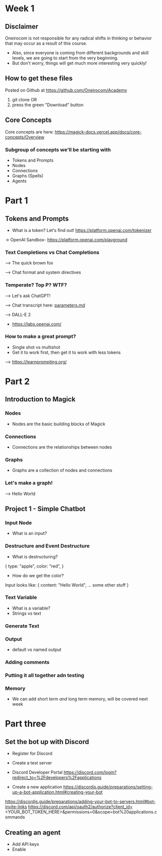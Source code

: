 # Week 1

## Disclaimer
Oneirocom is not responsible for any radical shifts in thinking or behavior that may occur as a result of this course.
- Also, since everyone is coming from different backgrounds and skill levels, we are going to start from the very beginning.
- But don't worry, things will get much more interesting very quickly!

## How to get these files

Posted on Github at https://github.com/Oneirocom/Academy

1. git clone OR
2. press the green "Download" button

## Core Concepts

Core concepts are here: https://magick-docs.vercel.app/docs/core-concepts/Overview

### Subgroup of concepts we'll be starting with

- Tokens and Prompts
- Nodes
- Connections
- Graphs (Spells)
- Agents

# Part 1

## Tokens and Prompts

- What is a token? Let's find out!
https://platform.openai.com/tokenizer

-> OpenAI Sandbox- https://platform.openai.com/playground

### Text Completions vs Chat Completions
--> The quick brown fox

--> Chat format and system directives

### Temperate? Top P? WTF?

--> Let's ask ChatGPT!

--> Chat transcript here: [parameters.md](./parameters.md)

--> DALL-E 2
- https://labs.openai.com/

### How to make a great prompt?

 - Single shot vs multishot
 - Get it to work first, then get it to work with less tokens

 --> https://learnprompting.org/

# Part 2
## Introduction to Magick

### Nodes

- Nodes are the basic building blocks of Magick

### Connections

- Connections are the relationships between nodes

### Graphs

- Graphs are a collection of nodes and connections

### Let's make a graph!
--> Hello World

## Project 1 - Simple Chatbot

### Input Node
- What is an input?

### Destructure and Event Destructure
- What is destructuring?

{
    type: "apple",
    color: "red",
}

- How do we get the color?

Input looks like:
{
    content: "Hello World",
    ... some other stuff
}

### Text Variable
- What is a variable?
- Strings vs text

### Generate Text

### Output
 - default vs named output

### Adding comments

### Putting it all together adn testing

### Memory
 - We can add short term *and* long term memory, will be covered next week

# Part three

## Set the bot up with Discord

- Register for Discord

- Create a test server

- Discord Developer Portal
https://discord.com/login?redirect_to=%2Fdevelopers%2Fapplications

- Create a new application
https://discordjs.guide/preparations/setting-up-a-bot-application.html#creating-your-bot

https://discordjs.guide/preparations/adding-your-bot-to-servers.html#bot-invite-links
https://discord.com/api/oauth2/authorize?client_id=<YOUR_BOT_TOKEN_HERE>&permissions=0&scope=bot%20applications.commands

## Creating an agent

- Add API keys
- Enable